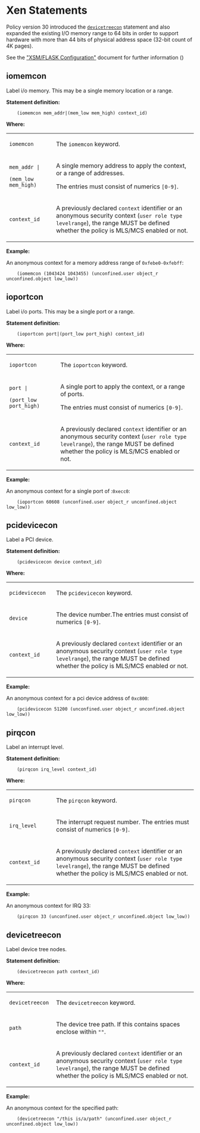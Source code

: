 Xen Statements
==============

Policy version 30 introduced the [`devicetreecon`](cil_xen_statements.md#devicetreecon) statement and also expanded the existing I/O memory range to 64 bits in order to support hardware with more than 44 bits of physical address space (32-bit count of 4K pages).

See the ["XSM/FLASK Configuration"](http://xenbits.xen.org/docs/4.2-testing/misc/xsm-flask.txt) document for further information ([](http://xenbits.xen.org/docs/4.2-testing/misc/xsm-flask.txt))

iomemcon
--------

Label i/o memory. This may be a single memory location or a range.

**Statement definition:**

```secil
    (iomemcon mem_addr|(mem_low mem_high) context_id)
```

**Where:**

<table>
<colgroup>
<col width="25%" />
<col width="75%" />
</colgroup>
<tbody>
<tr class="odd">
<td align="left"><p><code>iomemcon</code></p></td>
<td align="left"><p>The <code>iomemcon</code> keyword.</p></td>
</tr>
<tr class="even">
<td align="left"><p><code>mem_addr |</code></p>
<p><code>(mem_low mem_high)</code></p></td>
<td align="left"><p>A single memory address to apply the context, or a range of addresses.</p>
<p>The entries must consist of numerics <code>[0-9]</code>.</p></td>
</tr>
<tr class="odd">
<td align="left"><p><code>context_id</code></p></td>
<td align="left"><p>A previously declared <code>context</code> identifier or an anonymous security context (<code>user role type levelrange</code>), the range MUST be defined whether the policy is MLS/MCS enabled or not.</p></td>
</tr>
</tbody>
</table>

**Example:**

An anonymous context for a memory address range of `0xfebe0-0xfebff`:

```secil
    (iomemcon (1043424 1043455) (unconfined.user object_r unconfined.object low_low))
```

ioportcon
---------

Label i/o ports. This may be a single port or a range.

**Statement definition:**

```secil
    (ioportcon port|(port_low port_high) context_id)
```

**Where:**

<table>
<colgroup>
<col width="27%" />
<col width="72%" />
</colgroup>
<tbody>
<tr class="odd">
<td align="left"><p><code>ioportcon</code></p></td>
<td align="left"><p>The <code>ioportcon</code> keyword.</p></td>
</tr>
<tr class="even">
<td align="left"><p><code>port |</code></p>
<p><code>(port_low port_high)</code></p></td>
<td align="left"><p>A single port to apply the context, or a range of ports.</p>
<p>The entries must consist of numerics <code>[0-9]</code>.</p></td>
</tr>
<tr class="odd">
<td align="left"><p><code>context_id</code></p></td>
<td align="left"><p>A previously declared <code>context</code> identifier or an anonymous security context (<code>user role type levelrange</code>), the range MUST be defined whether the policy is MLS/MCS enabled or not.</p></td>
</tr>
</tbody>
</table>

**Example:**

An anonymous context for a single port of :`0xecc0`:

```secil
    (ioportcon 60608 (unconfined.user object_r unconfined.object low_low))
```

pcidevicecon
------------

Label a PCI device.

**Statement definition:**

```secil
    (pcidevicecon device context_id)
```

**Where:**

<table>
<colgroup>
<col width="25%" />
<col width="75%" />
</colgroup>
<tbody>
<tr class="odd">
<td align="left"><p><code>pcidevicecon</code></p></td>
<td align="left"><p>The <code>pcidevicecon</code> keyword.</p></td>
</tr>
<tr class="even">
<td align="left"><p><code>device</code></p></td>
<td align="left"><p>The device number.The entries must consist of numerics <code>[0-9]</code>.</p></td>
</tr>
<tr class="odd">
<td align="left"><p><code>context_id</code></p></td>
<td align="left"><p>A previously declared <code>context</code> identifier or an anonymous security context (<code>user role type levelrange</code>), the range MUST be defined whether the policy is MLS/MCS enabled or not.</p></td>
</tr>
</tbody>
</table>

**Example:**

An anonymous context for a pci device address of `0xc800`:

```secil
    (pcidevicecon 51200 (unconfined.user object_r unconfined.object low_low))
```

pirqcon
-------

Label an interrupt level.

**Statement definition:**

```secil
    (pirqcon irq_level context_id)
```

**Where:**

<table>
<colgroup>
<col width="25%" />
<col width="75%" />
</colgroup>
<tbody>
<tr class="odd">
<td align="left"><p><code>pirqcon</code></p></td>
<td align="left"><p>The <code>pirqcon</code> keyword.</p></td>
</tr>
<tr class="even">
<td align="left"><p><code>irq_level</code></p></td>
<td align="left"><p>The interrupt request number. The entries must consist of numerics <code>[0-9]</code>.</p></td>
</tr>
<tr class="odd">
<td align="left"><p><code>context_id</code></p></td>
<td align="left"><p>A previously declared <code>context</code> identifier or an anonymous security context (<code>user role type levelrange</code>), the range MUST be defined whether the policy is MLS/MCS enabled or not.</p></td>
</tr>
</tbody>
</table>

**Example:**

An anonymous context for IRQ 33:

```secil
    (pirqcon 33 (unconfined.user object_r unconfined.object low_low))
```

devicetreecon
-------------

Label device tree nodes.

**Statement definition:**

```secil
    (devicetreecon path context_id)
```

**Where:**

<table>
<colgroup>
<col width="25%" />
<col width="75%" />
</colgroup>
<tbody>
<tr class="odd">
<td align="left"><p><code>devicetreecon</code></p></td>
<td align="left"><p>The <code>devicetreecon</code> keyword.</p></td>
</tr>
<tr class="even">
<td align="left"><p><code>path</code></p></td>
<td align="left"><p>The device tree path. If this contains spaces enclose within <code>&quot;&quot;</code>.</p></td>
</tr>
<tr class="odd">
<td align="left"><p><code>context_id</code></p></td>
<td align="left"><p>A previously declared <code>context</code> identifier or an anonymous security context (<code>user role type levelrange</code>), the range MUST be defined whether the policy is MLS/MCS enabled or not.</p></td>
</tr>
</tbody>
</table>

**Example:**

An anonymous context for the specified path:

```secil
    (devicetreecon "/this is/a/path" (unconfined.user object_r unconfined.object low_low))
```
